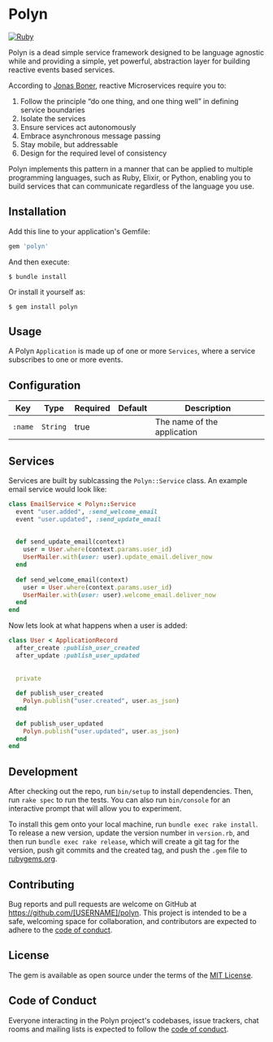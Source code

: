 # Polyn
[![Ruby](https://github.com/SpiffInc/polyn-ruby/actions/workflows/ruby.yml/badge.svg)](https://github.com/SpiffInc/polyn-ruby/actions/workflows/ruby.yml)

Polyn is a dead simple service framework designed to be language agnostic while
and providing a simple, yet powerful, abstraction layer for building reactive events
based services.

According to [Jonas Boner](http://jonasboner.com/), reactive Microservices require you to:
1. Follow the principle “do one thing, and one thing well” in defining service boundaries
2. Isolate the services
3. Ensure services act autonomously
4. Embrace asynchronous message passing 
5. Stay mobile, but addressable 
6. Design for the required level of consistency

Polyn implements this pattern in a manner that can be applied to multiple programming
languages, such as Ruby, Elixir, or Python, enabling you to build services that can
communicate regardless of the language you use.

## Installation

Add this line to your application's Gemfile:

```ruby
gem 'polyn'
```

And then execute:

    $ bundle install

Or install it yourself as:

    $ gem install polyn

## Usage

A Polyn `Application` is made up of one or more `Services`, where a service subscribes
to one or more events.

## Configuration

| Key | Type | Required | Default | Description |
| --- | --- | --- | --- | --- |
| `:name` | `String` | true | | The name of the application |

## Services

Services are built by sublcassing the `Polyn::Service` class. An example email service
would look like:

```ruby
class EmailService < Polyn::Service
  event "user.added", :send_welcome_email
  event "user.updated", :send_update_email
  
  
  def send_update_email(context)
    user = User.where(context.params.user_id)
    UserMailer.with(user: user).update_email.deliver_now
  end
  
  def send_welcome_email(context)
    user = User.where(context.params.user_id)
    UserMailer.with(user: user).welcome_email.deliver_now
  end
end
```

Now lets look at what happens when a user is added:

```ruby
class User < ApplicationRecord
  after_create :publish_user_created
  after_update :publish_user_updated
  
  
  private
  
  def publish_user_created
    Polyn.publish("user.created", user.as_json)
  end
  
  def publish_user_updated
    Polyn.publish("user.updated", user.as_json)
  end
end
```


## Development

After checking out the repo, run `bin/setup` to install dependencies. Then, run 
`rake spec` to run the tests. You can also run `bin/console` for an interactive 
prompt that will allow you to experiment.

To install this gem onto your local machine, run `bundle exec rake install`. To 
release a new version, update the version number in `version.rb`, and then run 
`bundle exec rake release`, which will create a git tag for the version, push git 
commits and the created tag, and push the `.gem` file to
[rubygems.org](https://rubygems.org).

## Contributing

Bug reports and pull requests are welcome on GitHub at https://github.com/[USERNAME]/polyn. This project is intended to be a safe, welcoming space for collaboration, and contributors are expected to adhere to the [code of conduct](https://github.com/[USERNAME]/polyn/blob/master/CODE_OF_CONDUCT.md).

## License

The gem is available as open source under the terms of the [MIT License](https://opensource.org/licenses/MIT).

## Code of Conduct

Everyone interacting in the Polyn project's codebases, issue trackers, chat rooms and mailing lists is expected to follow the [code of conduct](https://github.com/[USERNAME]/polyn/blob/master/CODE_OF_CONDUCT.md).
